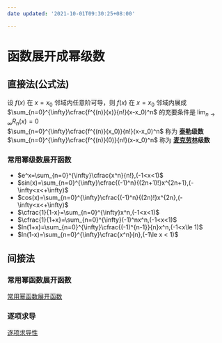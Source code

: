 ```yaml
---
date updated: '2021-10-01T09:30:25+08:00'

---
```


# 函数展开成幂级数

## 直接法(公式法)

设 $f(x)$ 在 $x=x_0$ 邻域内任意阶可导，则 $f(x)$ 在 $x=x_0$ 邻域内展成 $\sum_{n=0}^{\infty}\cfrac{f^{(n)}(x)}{n!}(x-x_0)^n$ 的充要条件是 $\lim_{n\to\infty}R_n(x)=0$\
$\sum_{n=0}^{\infty}\cfrac{f^{(n)}(x_0)}{n!}(x-x_0)^n$ 称为 **[泰勒](../../高等数学一/积分中值定理和导数的应用/积分中值定理和导数的应用_Taylor公式.md#泰勒(Taylar)公式)级数**\
$\sum_{n=0}^{\infty}\cfrac{f^{(n)}(0)}{n!}(x-x_0)^n$ 称为 **[麦克劳林](../../高等数学一/积分中值定理和导数的应用/积分中值定理和导数的应用_Taylor公式.md#麦克劳林公式)级数**

### 常用幂级数展开函数
+ $e^x=\sum_{n=0}^{\infty}\cfrac{x^n}{n!},(-1<x<1)$
+ $sin(x)=\sum_{n=0}^{\infty}\cfrac{(-1)^n}{(2n+1)!}x^{2n+1},(-\infty<x<+\infty)$
+ $cos(x)=\sum_{n=0}^{\infty}\cfrac{(-1)^n}{(2n)!}x^{2n},(-\infty<x<+\infty)$
+ $\cfrac{1}{1-x}=\sum_{n=0}^{\infty}x^n,(-1<x<1)$
+ $\cfrac{1}{1+x}=\sum_{n=0}^{\infty}(-1)^nx^n,(-1<x<1)$
+ $ln(1+x)=\sum_{n=0}^{\infty}\cfrac{(-1)^{n-1}}{n}x^n,(-1<x\le 1)$
+ $ln(1-x)=\sum_{n=0}^{\infty}\cfrac{x^n}{n},(-1\le x < 1)$

## 间接法
### 常用幂函数展开函数
[常用幂函数展开函数](级数_函数展开成幂级数.md#常用幂级数展开函数)

### 逐项求导
[逐项求导性](级数_幂级数的概念与性质.md#定理二：逐项可导性)
